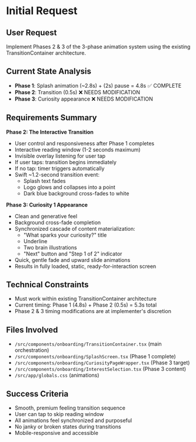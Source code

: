 # Initial Request

## User Request
Implement Phases 2 & 3 of the 3-phase animation system using the existing TransitionContainer architecture.

## Current State Analysis
- **Phase 1**: Splash animation (~2.8s) + (2s) pause = 4.8s ✅ COMPLETE
- **Phase 2**: Transition (0.5s) ❌ NEEDS MODIFICATION  
- **Phase 3**: Curiosity appearance ❌ NEEDS MODIFICATION

## Requirements Summary
**Phase 2: The Interactive Transition**
- User control and responsiveness after Phase 1 completes
- Interactive reading window (1-2 seconds maximum)
- Invisible overlay listening for user tap
- If user taps: transition begins immediately
- If no tap: timer triggers automatically
- Swift ~1.2-second transition event:
  - Splash text fades
  - Logo glows and collapses into a point
  - Dark blue background cross-fades to white

**Phase 3: Curiosity 1 Appearance**
- Clean and generative feel
- Background cross-fade completion
- Synchronized cascade of content materialization:
  - "What sparks your curiosity?" title
  - Underline
  - Two brain illustrations
  - "Next" button and "Step 1 of 2" indicator
- Quick, gentle fade and upward slide animations
- Results in fully loaded, static, ready-for-interaction screen

## Technical Constraints
- Must work within existing TransitionContainer architecture
- Current timing: Phase 1 (4.8s) + Phase 2 (0.5s) = 5.3s total
- Phase 2 & 3 timing modifications are at implementer's discretion

## Files Involved
- `/src/components/onboarding/TransitionContainer.tsx` (main orchestration)
- `/src/components/onboarding/SplashScreen.tsx` (Phase 1 complete)
- `/src/components/onboarding/CuriosityPageWrapper.tsx` (Phase 3 target)
- `/src/components/onboarding/InterestSelection.tsx` (Phase 3 content)
- `/src/app/globals.css` (animations)

## Success Criteria
- Smooth, premium feeling transition sequence
- User can tap to skip reading window
- All animations feel synchronized and purposeful
- No janky or broken states during transitions
- Mobile-responsive and accessible